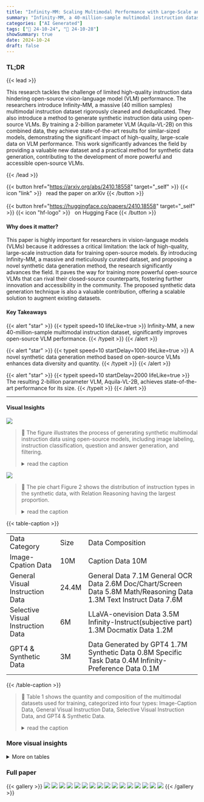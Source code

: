```yaml
---
title: "Infinity-MM: Scaling Multimodal Performance with Large-Scale and High-Quality Instruction Data"
summary: "Infinity-MM, a 40-million-sample multimodal instruction dataset, boosts open-source VLM performance to state-of-the-art levels by combining real-world and synthetic data."
categories: ["AI Generated"]
tags: ["🔖 24-10-24", "🤗 24-10-28"]
showSummary: true
date: 2024-10-24
draft: false
---
```


### TL;DR


{{< lead >}}

This research tackles the challenge of limited high-quality instruction data hindering open-source vision-language model (VLM) performance.  The researchers introduce Infinity-MM, a massive (40 million samples) multimodal instruction dataset rigorously cleaned and deduplicated.  They also introduce a method to generate synthetic instruction data using open-source VLMs. By training a 2-billion parameter VLM (Aquila-VL-2B) on this combined data, they achieve state-of-the-art results for similar-sized models, demonstrating the significant impact of high-quality, large-scale data on VLM performance. This work significantly advances the field by providing a valuable new dataset and a practical method for synthetic data generation, contributing to the development of more powerful and accessible open-source VLMs.

{{< /lead >}}


{{< button href="https://arxiv.org/abs/2410.18558" target="_self" >}}
{{< icon "link" >}} &nbsp; read the paper on arXiv
{{< /button >}}
<br><br>
{{< button href="https://huggingface.co/papers/2410.18558" target="_self" >}}
{{< icon "hf-logo" >}} &nbsp; on Hugging Face
{{< /button >}}

#### Why does it matter?
This paper is highly important for researchers in vision-language models (VLMs) because it addresses a critical limitation: the lack of high-quality, large-scale instruction data for training open-source models. By introducing Infinity-MM, a massive and meticulously curated dataset, and proposing a novel synthetic data generation method, the research significantly advances the field. It paves the way for training more powerful open-source VLMs that can rival their closed-source counterparts, fostering further innovation and accessibility in the community.  The proposed synthetic data generation technique is also a valuable contribution, offering a scalable solution to augment existing datasets.
#### Key Takeaways

{{< alert "star" >}}
{{< typeit speed=10 lifeLike=true >}} Infinity-MM, a new 40-million-sample multimodal instruction dataset, significantly improves open-source VLM performance. {{< /typeit >}}
{{< /alert >}}

{{< alert "star" >}}
{{< typeit speed=10 startDelay=1000 lifeLike=true >}} A novel synthetic data generation method based on open-source VLMs enhances data diversity and quantity. {{< /typeit >}}
{{< /alert >}}

{{< alert "star" >}}
{{< typeit speed=10 startDelay=2000 lifeLike=true >}} The resulting 2-billion parameter VLM, Aquila-VL-2B, achieves state-of-the-art performance for its size. {{< /typeit >}}
{{< /alert >}}

------
#### Visual Insights



![](figures/figures_4_0.png)

> 🔼 The figure illustrates the process of generating synthetic multimodal instruction data using open-source models, including image labeling, instruction classification, question and answer generation, and filtering.
> <details>
> <summary>read the caption</summary>
> Figure 1: Illustration of synthetic data generation method.
> </details>





![](charts/charts_4_0.png)

> 🔼 The pie chart Figure 2 shows the distribution of instruction types in the synthetic data, with Relation Reasoning having the largest proportion.
> <details>
> <summary>read the caption</summary>
> Figure 2: The distribution of instruction types of the synthetic data.
> </details>





{{< table-caption >}}
<table id='0' style='font-size:18px'><tr><td>Data Category</td><td>Size</td><td>Data Composition</td></tr><tr><td>Image-Cpation Data</td><td>10M</td><td>Caption Data 10M</td></tr><tr><td>General Visual Instruction Data</td><td>24.4M</td><td>General Data 7.1M General OCR Data 2.6M Doc/Chart/Screen Data 5.8M Math/Reasoning Data 1.3M Text Instruct Data 7.6M</td></tr><tr><td>Selective Visual Instruction Data</td><td>6M</td><td>LLaVA-onevision Data 3.5M Infinity-Instruct(subjective part) 1.3M Docmatix Data 1.2M</td></tr><tr><td>GPT4 & Synthetic Data</td><td>3M</td><td>Data Generated by GPT4 1.7M Synthetic Data 0.8M Specific Task Data 0.4M Infinity-Preference Data 0.1M</td></tr></table>{{< /table-caption >}}

> 🔼 Table 1 shows the quantity and composition of the multimodal datasets used for training, categorized into four types: Image-Caption Data, General Visual Instruction Data, Selective Visual Instruction Data, and GPT4 & Synthetic Data.
> <details>
> <summary>read the caption</summary>
> Table 1: The quantity and composition of the training data.
> </details>



### More visual insights




<details>
<summary>More on tables
</summary>


{{< table-caption >}}
<table id='0' style='font-size:14px'><tr><td rowspan="2" colspan="2"></td><td rowspan="2">Stage-1</td><td colspan="3">Stage-2</td><td rowspan="2">Stage-3</td><td rowspan="2">Stage-4</td></tr><tr><td>a</td><td>b</td><td>c</td></tr><tr><td>Vision</td><td>#tokens Resolution</td><td>729 384</td><td>Max 5x729 384x((1x1),..,(2x2)}</td><td>Max 6x729 384x {(1x1),...,(3x3)}</td><td>Max 7x729 384x{(1x1),...(4x4)}</td><td>Max 10x729 384x{(1x1),...,(6x6)}</td><td>Max 10x729 384x{(1x1),...(6x6)}</td></tr><tr><td>Data</td><td>Samples</td><td>10M</td><td>8.2M</td><td>8.2M</td><td>8.2M</td><td>6M</td><td>3M</td></tr><tr><td>Model</td><td>1.5B LLM Trainable</td><td>4.13M Projector</td><td>1.9B Full Model</td><td>1.9B Full Model</td><td>1.9B Full Model</td><td>1.9B Full Model</td><td>1.9B Full Model</td></tr><tr><td>Training</td><td>LR Batch Size Epoch</td><td>1.00E-03 512 1</td><td>1.00E-05 512 1</td><td>1.00E-05 512 1</td><td>1.00E-05 512 1</td><td>1.00E-05 512 1</td><td>1.00E-05 512 1</td></tr></table>{{< /table-caption >}}
> 🔼 {{ table.description }}
> <details>
> <summary>read the caption</summary>
> {{ table.caption }}
> </details>


> The table details the training configurations of the Aquila-VL-2B model across four stages, specifying the number of tokens, resolution, number of samples, model size, learning rate, batch size and epochs for each stage.


{{< table-caption >}}
<table id='0' style='font-size:14px'><tr><td>Models</td><td>Params (B)</td><td>Average</td><td>MMBenchV1.1test</td><td>MMStar</td><td>MMMUval</td><td>MathVistatestmini</td><td>HallusionBench</td><td>AI2Dtest</td><td>OCRBench</td><td>MMVet</td></tr><tr><td>DeepSeek-VL-1.3B (Lu et al⌀, 2024)</td><td>2.0</td><td>39.6</td><td>63.8</td><td>39.9</td><td>33.8</td><td>29.8</td><td>27.6</td><td>51.5</td><td>413</td><td>29.2</td></tr><tr><td>MiniMonkey (Huang et al., 2024)</td><td>2.2</td><td>52.7</td><td>68.9</td><td>48.1</td><td>35.7</td><td>45.3</td><td>30.9</td><td>73.7</td><td>794</td><td>39.8</td></tr><tr><td>MiniCPM-V-2 (Yao et al., 2024)</td><td>2.8</td><td>47.9</td><td>65.8</td><td>39.1</td><td>38.2</td><td>39.8</td><td>36.1</td><td>62.9</td><td>605</td><td>41.0</td></tr><tr><td>PaliGemma-3B-mix-448 (Beyer* et al., 2024)</td><td>2.9</td><td>46.5</td><td>65.6</td><td>48.3</td><td>34.9</td><td>28.7</td><td>32.2</td><td>68.3</td><td>614</td><td>33.1</td></tr><tr><td>Phi-3-Vision (Abdin et al., 2024)</td><td>4.2</td><td>53.6</td><td>65.2</td><td>47.7</td><td>46.1</td><td>44.6</td><td>39.0</td><td>78.4</td><td>637</td><td>44.1</td></tr><tr><td>InternVL2-2B (Chen et al., 2024b)</td><td>2.1</td><td>53.9</td><td>69.6</td><td>49.8</td><td>36.3</td><td>46.0</td><td>38.0</td><td>74.1</td><td>781</td><td>39.7</td></tr><tr><td>H20VL-Mississippi-2B (Galib et al., 2024)</td><td>2.1</td><td>54.4</td><td>64.8</td><td>49.6</td><td>35.2</td><td>56.8</td><td>36.4</td><td>69.9</td><td>782</td><td>44.7</td></tr><tr><td>XinYuan-VL-2B (Cylingo, 2024)</td><td>2.1</td><td>56.1</td><td>75.4</td><td>51.9</td><td>43.6</td><td>47.1</td><td>36.0</td><td>74.2</td><td>782</td><td>42.7</td></tr><tr><td>Qwen2-VL-2B (Wang et al., 2024a)</td><td>2.1</td><td>57.2</td><td>72.7</td><td>47.8</td><td>41.7</td><td>47.9</td><td>41.5</td><td>74.6</td><td>810</td><td>50.7</td></tr><tr><td>Aquila-VL-2B</td><td>2.1</td><td>59.5</td><td>75.2</td><td>54.9</td><td>47.4</td><td>59.0</td><td>43.0</td><td>75.0</td><td>772</td><td>44.3</td></tr></table>{{< /table-caption >}}
> 🔼 {{ table.description }}
> <details>
> <summary>read the caption</summary>
> {{ table.caption }}
> </details>


> Table 3 presents a performance comparison of Aquila-VL-2B against other state-of-the-art vision-language models across various benchmarks.


{{< table-caption >}}
<table id='0' style='font-size:14px'><tr><td>Capability</td><td>Benchmark</td><td>MiniCPM-V-2</td><td>InternVL2-2B</td><td>XinYuan-VL-2B</td><td>Qwen2-VL-2B-Instruct</td><td>Aquila-VL-2B</td></tr><tr><td rowspan="11">GeneralVQA</td><td>MMBench-ENtest</td><td>69.4</td><td>73.4</td><td>78.9</td><td>74.9</td><td>78.8</td></tr><tr><td>MMBench-CNtest</td><td>65.9</td><td>70.9</td><td>76.1</td><td>73.9</td><td>76.4</td></tr><tr><td>MMBench_ V1.1test</td><td>65.2</td><td>69.7</td><td>75.4</td><td>72.7</td><td>75.2</td></tr><tr><td>MMT-Benchtest</td><td>54.5</td><td>53.3</td><td>57.2</td><td>54.8</td><td>58.2</td></tr><tr><td>RealWorldQA</td><td>55.4</td><td>57.3</td><td>63.9</td><td>62.6</td><td>63.9</td></tr><tr><td>HallusionBench</td><td>36.8</td><td>38.1</td><td>36.0</td><td>41.5</td><td>43.0</td></tr><tr><td>SEEDBench2plus</td><td>51.8</td><td>60.0</td><td>63.0</td><td>62.4</td><td>63.0</td></tr><tr><td>LLaVABench</td><td>66.1</td><td>64.8</td><td>42.4</td><td>52.5</td><td>68.4</td></tr><tr><td>MMStar</td><td>41.6</td><td>50.2</td><td>51.9</td><td>47.8</td><td>54.9</td></tr><tr><td>POPE</td><td>86.6</td><td>85.3</td><td>89.4</td><td>88.0</td><td>83.6</td></tr><tr><td>MMVet</td><td>44.0</td><td>41.1</td><td>42.7</td><td>50.7</td><td>44.3</td></tr><tr><td rowspan="6">Knowledge& Mathematical</td><td>MMMUval</td><td>39.6</td><td>34.9</td><td>43.6</td><td>41.9</td><td>47.4</td></tr><tr><td>ScienceQAtest</td><td>80.4</td><td>94.1</td><td>86.6</td><td>78.1</td><td>95.2</td></tr><tr><td>AI2Dtest</td><td>64.8</td><td>74.4</td><td>74.2</td><td>74.6</td><td>75.0</td></tr><tr><td>Math Vistatestmini</td><td>39.0</td><td>45.0</td><td>47.1</td><td>47.9</td><td>59.0</td></tr><tr><td>Math Versetestmini</td><td>19.8</td><td>24.7</td><td>22.2</td><td>21.0</td><td>26.2</td></tr><tr><td>Math Vision</td><td>15.4</td><td>12.6</td><td>16.3</td><td>17.5</td><td>18.4</td></tr><tr><td rowspan="7">Text-rich</td><td>DocVQAtest</td><td>71.0</td><td>86.9</td><td>87.6</td><td>89.9</td><td>85.0</td></tr><tr><td>InfoVQAtest</td><td>40.0</td><td>59.5</td><td>59.1</td><td>65.4</td><td>58.3</td></tr><tr><td>ChartQAtest</td><td>59.6</td><td>71.4</td><td>57.1</td><td>73.5</td><td>76.5</td></tr><tr><td>TextVQAval</td><td>74.3</td><td>73.5</td><td>77.6</td><td>79.9</td><td>76.4</td></tr><tr><td>OCRVQAtestcore</td><td>54.4</td><td>40.2</td><td>67.6</td><td>68.7</td><td>64.0</td></tr><tr><td>VCRen easy</td><td>27.6</td><td>51.6</td><td>67.7</td><td>68.3</td><td>70.0</td></tr><tr><td>OCRBench</td><td>613</td><td>784</td><td>782</td><td>810</td><td>772</td></tr><tr><td></td><td>Avg Score</td><td>53.5</td><td>58.8</td><td>60.9</td><td>62.1</td><td>64.1</td></tr></table>{{< /table-caption >}}
> 🔼 {{ table.description }}
> <details>
> <summary>read the caption</summary>
> {{ table.caption }}
> </details>


> Table 5 presents a comprehensive comparison of Aquila-VL-2B's performance against other state-of-the-art models across various benchmarks, evaluating capabilities in general visual question answering, knowledge and mathematical reasoning, and text-rich tasks.


{{< table-caption >}}
<table id='2' style='font-size:16px'><tr><td>Benchmark</td><td>MiniCPM-V-2</td><td>InternVL2-2B</td><td>Qwen2-VL-2B-Instruct</td><td>Aquila-VL-2B</td><td>Aquila-VL-2B-video</td></tr><tr><td>Video-MME(w/o subs)</td><td>38.6</td><td>45.9</td><td>55.6</td><td>48.4</td><td>51.5</td></tr></table>{{< /table-caption >}}
> 🔼 {{ table.description }}
> <details>
> <summary>read the caption</summary>
> {{ table.caption }}
> </details>


> Table 6 presents the performance comparison of Aquila-VL-2B and other models on video benchmarks, showing the improvement achieved by incorporating video data into the training.


{{< table-caption >}}
<table id='0' style='font-size:18px'><tr><td>Data Source</td><td>Size</td><td>Type</td></tr><tr><td>Emu2 (Sun et al., 2024b)</td><td>10M</td><td>Caption</td></tr><tr><td>LVIS-Instruct(Gupta et al., 2019)</td><td>223K</td><td>General</td></tr><tr><td>LLaVA-CC3M-Pretrain-595K(Li et al., 2024b)</td><td>595K</td><td>General</td></tr><tr><td>Visdial(Das et al., 2017)</td><td>116K</td><td>General</td></tr><tr><td>Sharegpt4(Chen et al., 2023)</td><td>3.2M</td><td>General</td></tr><tr><td>STVQA(Agrawal et al., 2024)</td><td>43K</td><td>General</td></tr><tr><td>MMC-INST(Liu et al., 2024a)</td><td>500K</td><td>Doc/Chart/Screen</td></tr><tr><td>MathV360K(Shi et al., 2024)</td><td>338K</td><td>Math/Reasoning</td></tr><tr><td>MMC-Alignment(Liu et al., 2024a)</td><td>250K</td><td>Doc/Chart/Screen</td></tr><tr><td>DocReason(Ye et al., 2024)</td><td>26K</td><td>Doc/Chart/Screen</td></tr><tr><td>ALLaVA(Chen et al., 2024a)</td><td>1.7M</td><td>General</td></tr><tr><td>Cocotext(Havard et al., 2017)</td><td>163K</td><td>General</td></tr><tr><td>Docvqa(Ye et al., 2024)</td><td>16K</td><td>Doc/Chart/Screen</td></tr><tr><td>Geoqa+(Chen et al., 2021)</td><td>72K</td><td>Math/Reasoning</td></tr><tr><td>DocDownstream(Ye et al., 2024)</td><td>700K</td><td>Doc/Chart/Screen</td></tr><tr><td>Cambrian (Tong et al., 2024)</td><td>8.3M</td><td>General, General OCR, Math/Reasoning Doc/Chart/Screen, Text Instruct</td></tr><tr><td>DocStruct4M(Ye et al., 2024)</td><td>4M</td><td>General OCR, Doc/Chart/Screen</td></tr><tr><td>LLaVA-onevision (Li et al., 2024a)</td><td>4M</td><td>General, General OCR, Math/Reasoning Doc/Chart/Screen, Text Instruct</td></tr><tr><td>Docmatix(Lauren�on et al., 2024)</td><td>1.2M</td><td>Doc VQA</td></tr><tr><td>Infinity-Instruct (BAAI, 2024b)</td><td>7M</td><td>Text Instruct</td></tr><tr><td>Our Synthetic Data</td><td>0.8M</td><td>Fine-grained Perception(single-instance) Attribute Reasoning Fine-grained Perception(Cross-instance) Relation Reasoning Coarse Perception, Logic Reasoning</td></tr></table>{{< /table-caption >}}
> 🔼 {{ table.description }}
> <details>
> <summary>read the caption</summary>
> {{ table.caption }}
> </details>


> Table 7 shows the sources, sizes, and types of all training data used in the Aquila-VL-2B model training.


</details>


### Full paper

{{< gallery >}}
<img src="paper_images/1.png" class="grid-w50 md:grid-w33 xl:grid-w25" />
<img src="paper_images/2.png" class="grid-w50 md:grid-w33 xl:grid-w25" />
<img src="paper_images/3.png" class="grid-w50 md:grid-w33 xl:grid-w25" />
<img src="paper_images/4.png" class="grid-w50 md:grid-w33 xl:grid-w25" />
<img src="paper_images/5.png" class="grid-w50 md:grid-w33 xl:grid-w25" />
<img src="paper_images/6.png" class="grid-w50 md:grid-w33 xl:grid-w25" />
<img src="paper_images/7.png" class="grid-w50 md:grid-w33 xl:grid-w25" />
<img src="paper_images/8.png" class="grid-w50 md:grid-w33 xl:grid-w25" />
<img src="paper_images/9.png" class="grid-w50 md:grid-w33 xl:grid-w25" />
<img src="paper_images/10.png" class="grid-w50 md:grid-w33 xl:grid-w25" />
<img src="paper_images/11.png" class="grid-w50 md:grid-w33 xl:grid-w25" />
<img src="paper_images/12.png" class="grid-w50 md:grid-w33 xl:grid-w25" />
<img src="paper_images/13.png" class="grid-w50 md:grid-w33 xl:grid-w25" />
<img src="paper_images/14.png" class="grid-w50 md:grid-w33 xl:grid-w25" />
<img src="paper_images/15.png" class="grid-w50 md:grid-w33 xl:grid-w25" />
<img src="paper_images/16.png" class="grid-w50 md:grid-w33 xl:grid-w25" />
{{< /gallery >}}